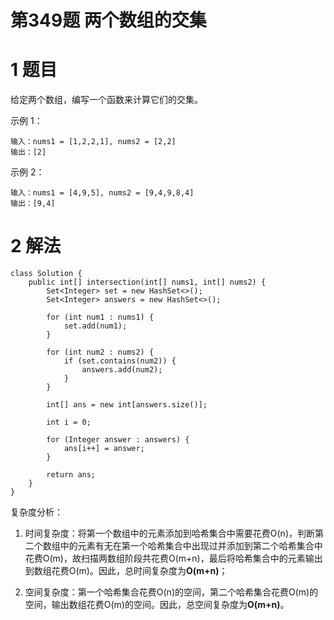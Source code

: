# 第349题 两个数组的交集

# 1 题目

给定两个数组，编写一个函数来计算它们的交集。

示例 1：

```
输入：nums1 = [1,2,2,1], nums2 = [2,2]
输出：[2]
```

示例 2：

```
输入：nums1 = [4,9,5], nums2 = [9,4,9,8,4]
输出：[9,4]
```

# 2 解法

```
class Solution {
    public int[] intersection(int[] nums1, int[] nums2) {
        Set<Integer> set = new HashSet<>();
        Set<Integer> answers = new HashSet<>();

        for (int num1 : nums1) {
            set.add(num1);
        }

        for (int num2 : nums2) {
            if (set.contains(num2)) {
                answers.add(num2);
            }
        }

        int[] ans = new int[answers.size()];

        int i = 0;

        for (Integer answer : answers) {
            ans[i++] = answer;
        }

        return ans;
    }
}
```

复杂度分析：

1. 时间复杂度：将第一个数组中的元素添加到哈希集合中需要花费O(n)，判断第二个数组中的元素有无在第一个哈希集合中出现过并添加到第二个哈希集合中花费O(m)，故扫描两数组阶段共花费O(m+n)，最后将哈希集合中的元素输出到数组花费O(m)。因此，总时间复杂度为**O(m+n)**；

2. 空间复杂度：第一个哈希集合花费O(n)的空间，第二个哈希集合花费O(m)的空间，输出数组花费O(m)的空间。因此，总空间复杂度为**O(m+n)**。

   